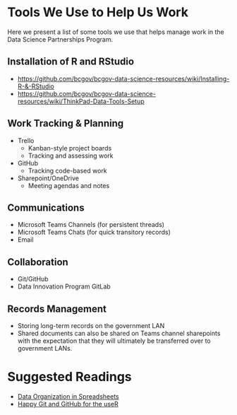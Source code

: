 # Tools We Use to Help Us Work

Here we present a list of some tools we use that helps manage work in the Data Science Partnerships Program. 

## Installation of R and RStudio
- https://github.com/bcgov/bcgov-data-science-resources/wiki/Installing-R-&-RStudio
- https://github.com/bcgov/bcgov-data-science-resources/wiki/ThinkPad-Data-Tools-Setup


## Work Tracking & Planning

- Trello
  - Kanban-style project boards
  - Tracking and assessing work
- GitHub 
  - Tracking code-based work
- Sharepoint/OneDrive 
  - Meeting agendas and notes

## Communications

- Microsoft Teams Channels (for persistent threads)
- Microsoft Teams Chats (for quick transitory records)
- Email

## Collaboration

- Git/GitHub
- Data Innovation Program GitLab

## Records Management

- Storing long-term records on the government LAN
- Shared documents can also be shared on Teams channel sharepoints with the expectation that they will ultimately be transferred over to government LANs.

# Suggested Readings

- [Data Organization in Spreadsheets](https://www.tandfonline.com/doi/full/10.1080/00031305.2017.1375989)
- [Happy Git and GitHub for the useR](https://happygitwithr.com/)
